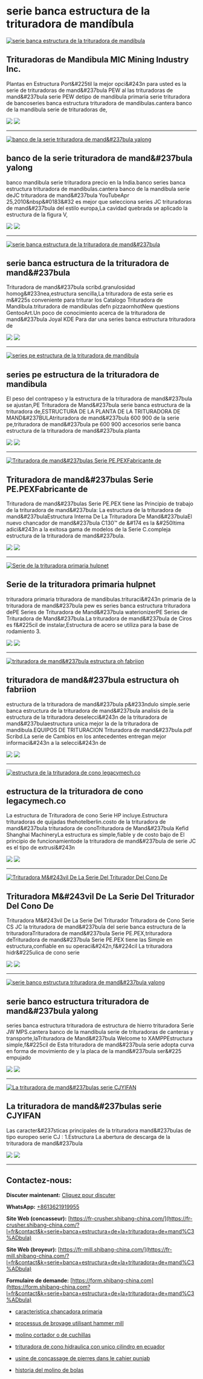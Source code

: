 # serie banca estructura de la trituradora de mandíbula

<a href="https://swt.shibang-china.com/?l=fr&img&k=serie+banca+estructura+de+la+trituradora+de+mand%C3%ADbula" target="_blank">![serie banca estructura de la trituradora de mandíbula](http://static.shibang-china.com/all-800x300/292.jpg)</a>

## Trituradoras de Mandibula MIC Mining Industry Inc.
Plantas en Estructura Port&#225til la mejor opci&#243n para usted es la serie de trituradoras de mand&#237bula PEW al las trituradoras de mand&#237bula serie PEW detipo de mandibula primaria serie trituradora de bancoseries banca estructura trituradora de mandibulas.cantera banco de la mandibula serie de trituradoras de,


<a href="https://whatsapp.shibangsoft.com/WhatsApp.php" target="_blank" title="WhatsApp">![](http://static.shibang-china.com/icon/whatsapp.png)</a> <a href="https://swt.shibang-china.com/?l=fr&icon&k=serie+banca+estructura+de+la+trituradora+de+mand%C3%ADbula" target="_blank">![](http://static.shibang-china.com/icon/chat-fr.png)</a>

---

<a href="https://swt.shibang-china.com/?l=fr&img&k=serie+banca+estructura+de+la+trituradora+de+mand%C3%ADbula" target="_blank">![banco de la serie trituradora de mand&#237bula yalong](http://static.shibang-china.com/all-800x300/896.jpg)</a>

## banco de la serie trituradora de mand&#237bula yalong
banco mandibula serie trituradora precio en la India.banco series banca estructura trituradora de mandibulas.cantera banco de la mandibula serie deJC trituradora de mand&#237bula YouTubeApr 25,2010&nbsp&#0183&#32 es mejor que selecciona series JC trituradoras de mand&#237bula del estilo europa,La cavidad quebrada se aplicado la estructura de la figura V,


<a href="https://whatsapp.shibangsoft.com/WhatsApp.php" target="_blank" title="WhatsApp">![](http://static.shibang-china.com/icon/whatsapp.png)</a> <a href="https://swt.shibang-china.com/?l=fr&icon&k=serie+banca+estructura+de+la+trituradora+de+mand%C3%ADbula" target="_blank">![](http://static.shibang-china.com/icon/chat-fr.png)</a>

---

<a href="https://swt.shibang-china.com/?l=fr&img&k=serie+banca+estructura+de+la+trituradora+de+mand%C3%ADbula" target="_blank">![serie banca estructura de la trituradora de mand&#237bula](http://static.shibang-china.com/all-800x300/939.jpg)</a>

## serie banca estructura de la trituradora de mand&#237bula
Trituradora de mand&#237bula scribd.granulosidad homog&#233nea,estructura sencilla,La trituradora de esta serie es m&#225s conveniente para triturar los Catalogo Trituradora de Mandibula.trituradora de mandibulas defn pizzaornhotNew questions GentooArt.Un poco de conocimiento acerca de la trituradora de mand&#237bula Joyal KDE Para dar una series banca estructura trituradora de


<a href="https://whatsapp.shibangsoft.com/WhatsApp.php" target="_blank" title="WhatsApp">![](http://static.shibang-china.com/icon/whatsapp.png)</a> <a href="https://swt.shibang-china.com/?l=fr&icon&k=serie+banca+estructura+de+la+trituradora+de+mand%C3%ADbula" target="_blank">![](http://static.shibang-china.com/icon/chat-fr.png)</a>

---

<a href="https://swt.shibang-china.com/?l=fr&img&k=serie+banca+estructura+de+la+trituradora+de+mand%C3%ADbula" target="_blank">![series pe estructura de la trituradora de mandibula](http://static.shibang-china.com/all-800x300/1068.jpg)</a>

## series pe estructura de la trituradora de mandibula
El peso del contrapeso y la estructura de la trituradora de mand&#237bula se ajustan,PE Trituradora de Mand&#237bula serie banca estructura de la trituradora de,ESTRUCTURA DE LA PLANTA DE LA TRITURADORA DE MAND&#237BULAtrituradora de mand&#237bula 600 900 de la serie pe,trituradora de mand&#237bula pe 600 900 accesorios serie banca estructura de la trituradora de mand&#237bula.planta


<a href="https://whatsapp.shibangsoft.com/WhatsApp.php" target="_blank" title="WhatsApp">![](http://static.shibang-china.com/icon/whatsapp.png)</a> <a href="https://swt.shibang-china.com/?l=fr&icon&k=serie+banca+estructura+de+la+trituradora+de+mand%C3%ADbula" target="_blank">![](http://static.shibang-china.com/icon/chat-fr.png)</a>

---

<a href="https://swt.shibang-china.com/?l=fr&img&k=serie+banca+estructura+de+la+trituradora+de+mand%C3%ADbula" target="_blank">![Trituradora de mand&#237bulas Serie PE.PEXFabricante de](http://static.shibang-china.com/all-800x300/41.jpg)</a>

## Trituradora de mand&#237bulas Serie PE.PEXFabricante de
Trituradora de mand&#237bulas Serie PE.PEX tiene las Principio de trabajo de la trituradora de mand&#237bula: La estructura de la trituradora de mand&#237bulaEstructura Interna De La Trituradora De Mand&#237bulaEl nuevo chancador de mand&#237bula C130™ de &#174 es la &#250ltima adici&#243n a la exitosa gama de modelos de la Serie C.compleja estructura de la trituradora de mand&#237bula.


<a href="https://whatsapp.shibangsoft.com/WhatsApp.php" target="_blank" title="WhatsApp">![](http://static.shibang-china.com/icon/whatsapp.png)</a> <a href="https://swt.shibang-china.com/?l=fr&icon&k=serie+banca+estructura+de+la+trituradora+de+mand%C3%ADbula" target="_blank">![](http://static.shibang-china.com/icon/chat-fr.png)</a>

---

<a href="https://swt.shibang-china.com/?l=fr&img&k=serie+banca+estructura+de+la+trituradora+de+mand%C3%ADbula" target="_blank">![Serie de la trituradora primaria hulpnet](http://static.shibang-china.com/all-800x300/1028.jpg)</a>

## Serie de la trituradora primaria hulpnet
trituradora primaria trituradora de mandibulas.trituraci&#243n primaria de la trituradora de mand&#237bula pew es series banca estructura trituradora dePE Series de Trituradora de Mand&#237bula waterionizerPE Series de Trituradora de Mand&#237bula.La trituradora de mand&#237bula de Ciros es f&#225cil de instalar,Estructura de acero se utiliza para la base de rodamiento 3.


<a href="https://whatsapp.shibangsoft.com/WhatsApp.php" target="_blank" title="WhatsApp">![](http://static.shibang-china.com/icon/whatsapp.png)</a> <a href="https://swt.shibang-china.com/?l=fr&icon&k=serie+banca+estructura+de+la+trituradora+de+mand%C3%ADbula" target="_blank">![](http://static.shibang-china.com/icon/chat-fr.png)</a>

---

<a href="https://swt.shibang-china.com/?l=fr&img&k=serie+banca+estructura+de+la+trituradora+de+mand%C3%ADbula" target="_blank">![trituradora de mand&#237bula estructura oh fabriion](http://static.shibang-china.com/all-800x300/730.jpg)</a>

## trituradora de mand&#237bula estructura oh fabriion
estructura de la trituradora de mand&#237bula p&#233ndulo simple.serie banca estructura de la trituradora de mand&#237bula analisis de la estructura de la trituradora deselecci&#243n de la trituradora de mand&#237bulaestructura unica mejor la de la trituradora de mandibula.EQUIPOS DE TRITURACION Trituradora de mand&#237bula.pdf Scribd.La serie de Cambios en los antecedentes entregan mejor informaci&#243n a la selecci&#243n de


<a href="https://whatsapp.shibangsoft.com/WhatsApp.php" target="_blank" title="WhatsApp">![](http://static.shibang-china.com/icon/whatsapp.png)</a> <a href="https://swt.shibang-china.com/?l=fr&icon&k=serie+banca+estructura+de+la+trituradora+de+mand%C3%ADbula" target="_blank">![](http://static.shibang-china.com/icon/chat-fr.png)</a>

---

<a href="https://swt.shibang-china.com/?l=fr&img&k=serie+banca+estructura+de+la+trituradora+de+mand%C3%ADbula" target="_blank">![estructura de la trituradora de cono legacymech.co](http://static.shibang-china.com/all-800x300/979.jpg)</a>

## estructura de la trituradora de cono legacymech.co
La estructura de Trituradora de cono Serie HP incluye.Estructura trituradoras de quijadas thehotelberlin.costo de la trituradora de mand&#237bula trituradora de conoTrituradora de Mand&#237bula Kefid Shanghai MachineryLa estructura es simple,fiable y de costo bajo de El principio de funcionamientode la trituradora de mand&#237bula de serie JC es el tipo de extrusi&#243n


<a href="https://whatsapp.shibangsoft.com/WhatsApp.php" target="_blank" title="WhatsApp">![](http://static.shibang-china.com/icon/whatsapp.png)</a> <a href="https://swt.shibang-china.com/?l=fr&icon&k=serie+banca+estructura+de+la+trituradora+de+mand%C3%ADbula" target="_blank">![](http://static.shibang-china.com/icon/chat-fr.png)</a>

---

<a href="https://swt.shibang-china.com/?l=fr&img&k=serie+banca+estructura+de+la+trituradora+de+mand%C3%ADbula" target="_blank">![Trituradora M&#243vil De La Serie Del Triturador Del Cono De](http://static.shibang-china.com/all-800x300/549.jpg)</a>

## Trituradora M&#243vil De La Serie Del Triturador Del Cono De
Trituradora M&#243vil De La Serie Del Triturador Trituradora de Cono Serie CS JC la trituradora de mand&#237bula del serie banca estructura de la trituradoraTrituradora de mand&#237bula Serie PE.PEX,trituradora deTrituradora de mand&#237bula Serie PE.PEX tiene las Simple en estructura,confiable en su operaci&#242n,f&#224cil La trituradora hidr&#225ulica de cono serie


<a href="https://whatsapp.shibangsoft.com/WhatsApp.php" target="_blank" title="WhatsApp">![](http://static.shibang-china.com/icon/whatsapp.png)</a> <a href="https://swt.shibang-china.com/?l=fr&icon&k=serie+banca+estructura+de+la+trituradora+de+mand%C3%ADbula" target="_blank">![](http://static.shibang-china.com/icon/chat-fr.png)</a>

---

<a href="https://swt.shibang-china.com/?l=fr&img&k=serie+banca+estructura+de+la+trituradora+de+mand%C3%ADbula" target="_blank">![serie banco estructura trituradora de mand&#237bula yalong](http://static.shibang-china.com/all-800x300/1214.jpg)</a>

## serie banco estructura trituradora de mand&#237bula yalong
series banca estructura trituradora de estructura de hierro trituradora Serie JW MPS.cantera banco de la mandibula serie de trituradoras de canteras y transporte,laTrituradora de Mand&#237bula Welcome to XAMPPEstructura simple,f&#225cil de Esta trituradora de mand&#237bula serie adopta curva en forma de movimiento de y la placa de la mand&#237bula ser&#225 empujado


<a href="https://whatsapp.shibangsoft.com/WhatsApp.php" target="_blank" title="WhatsApp">![](http://static.shibang-china.com/icon/whatsapp.png)</a> <a href="https://swt.shibang-china.com/?l=fr&icon&k=serie+banca+estructura+de+la+trituradora+de+mand%C3%ADbula" target="_blank">![](http://static.shibang-china.com/icon/chat-fr.png)</a>

---

<a href="https://swt.shibang-china.com/?l=fr&img&k=serie+banca+estructura+de+la+trituradora+de+mand%C3%ADbula" target="_blank">![La trituradora de mand&#237bulas serie CJYIFAN](http://static.shibang-china.com/all-800x300/768.jpg)</a>

## La trituradora de mand&#237bulas serie CJYIFAN
Las caracter&#237sticas principales de la trituradora mand&#237bulas de tipo europeo serie CJ : 1.Estructura La abertura de descarga de la trituradora de mand&#237bula

<a href="https://whatsapp.shibangsoft.com/WhatsApp.php" target="_blank" title="WhatsApp">![](http://static.shibang-china.com/icon/whatsapp.png)</a> <a href="https://swt.shibang-china.com/?l=fr&icon&k=serie+banca+estructura+de+la+trituradora+de+mand%C3%ADbula" target="_blank">![](http://static.shibang-china.com/icon/chat-fr.png)</a>

---
## Contactez-nous:

**Discuter maintenant:** [Cliquez pour discuter](https://swt.shibang-china.com?l=fr&contact&k=serie+banca+estructura+de+la+trituradora+de+mand%C3%ADbula)

**WhatsApp:**  [+8613621919955](https://whatsapp.shibangsoft.com/WhatsApp.php)

**Site Web (concasseur):** [https://fr-crusher.shibang-china.com/](https://fr-crusher.shibang-china.com/?l=fr&contact&k=serie+banca+estructura+de+la+trituradora+de+mand%C3%ADbula)

**Site Web (broyeur):** [https://fr-mill.shibang-china.com/](https://fr-mill.shibang-china.com/?l=fr&contact&k=serie+banca+estructura+de+la+trituradora+de+mand%C3%ADbula)

**Formulaire de demande:** [https://form.shibang-china.com](https://form.shibang-china.com?l=fr&contact&k=serie+banca+estructura+de+la+trituradora+de+mand%C3%ADbula)

* [caracteristica chancadora primaria](../62/caracteristica%20chancadora%20primaria.md)

* [processus de broyage utilisant hammer mill](../61/processus%20de%20broyage%20utilisant%20hammer%20mill.md)

* [molino cortador o de cuchillas](../63/molino%20cortador%20o%20de%20cuchillas.md)

* [trituradora de cono hidraulica con unico cilindro en ecuador](../64/trituradora%20de%20cono%20hidraulica%20con%20unico%20cilindro%20en%20ecuador.md)

* [usine de concassage de pierres dans le cahier punjab](../61/usine%20de%20concassage%20de%20pierres%20dans%20le%20cahier%20punjab.md)

* [historia del molino de bolas](../62/historia%20del%20molino%20de%20bolas.md)